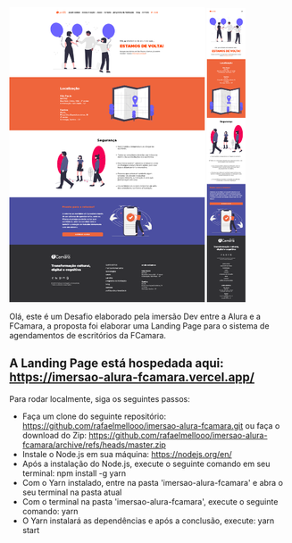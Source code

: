 <img src="https://github.com/rafaelmellooo/imersao-alura-fcamara/blob/develop/screenshots/desktop.png?raw=true" width="350" title="hover text" />
<img src="https://github.com/rafaelmellooo/imersao-alura-fcamara/blob/develop/screenshots/mobile.png?raw=true" width="69" title="hover text" />

Olá, este é um Desafio elaborado pela imersão Dev entre a Alura e a FCamara,
a proposta foi elaborar uma Landing Page para o sistema de agendamentos de escritórios da FCamara.

## A Landing Page está hospedada aqui: https://imersao-alura-fcamara.vercel.app/

Para rodar localmente, siga os seguintes passos:

- Faça um clone do seguinte repositório: https://github.com/rafaelmellooo/imersao-alura-fcamara.git ou faça o download do Zip: https://github.com/rafaelmellooo/imersao-alura-fcamara/archive/refs/heads/master.zip
- Instale o Node.js em sua máquina: https://nodejs.org/en/
- Após a instalação do Node.js, execute o seguinte comando em seu terminal: npm install -g yarn
- Com o Yarn instalado, entre na pasta 'imersao-alura-fcamara' e abra o seu terminal na pasta atual
- Com o terminal na pasta 'imersao-alura-fcamara', execute o seguinte comando: yarn
- O Yarn instalará as dependências e após a conclusão, execute: yarn start